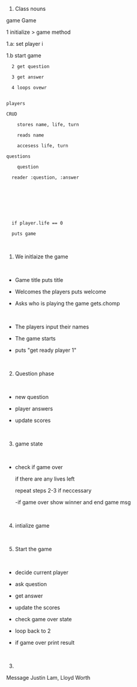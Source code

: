 1. Class nouns​

game Game

1 initialize > game method

1.a: set player i

1.b start game

      2 get question

      3 get answer

      4 loops ovewr
      ​

    players

    CRUD

        stores name, life, turn
                ​
        reads name

        accesess life, turn​

    questions

        question

      reader :question, :answer

​

​

​

      if player.life == 0

      puts game

​

1. We initlaize the game

​

- Game title puts title

- Welcomes the players puts welcome

- Asks who is playing the game gets.chomp

​

- The players input their names

- The game starts

- puts "get ready player 1"

​

2. Question phase

​

- new question

- player answers

- update scores

​

3. game state

​

- check if game over

  if there are any lives left

  repeat steps 2-3 if neccessary

  -if game over show winner and end game msg

​

4. intialize game

​

5. Start the game

​

- decide current player

- ask question

- get answer

- update the scores

- check game over state

- loop back to 2

- if game over print result

​

3.

Message Justin Lam, Lloyd Worth
